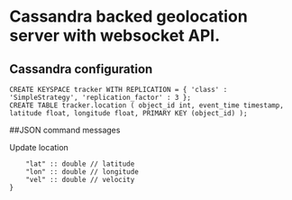 # Cassandra backed geolocation server with websocket API.

## Cassandra configuration
```
CREATE KEYSPACE tracker WITH REPLICATION = { 'class' : 'SimpleStrategy', 'replication_factor' : 3 };
CREATE TABLE tracker.location ( object_id int, event_time timestamp, latitude float, longitude float, PRIMARY KEY (object_id) );
```

##JSON command messages

Update location
```{
    "lat" :: double // latitude
    "lon" :: double // longitude
    "vel" :: double // velocity
}
```
